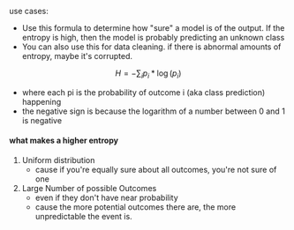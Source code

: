 use cases:
- Use this formula to determine how "sure" a model is of the output. If the entropy is high, then the model is probably predicting an unknown class
- You can also use this for data cleaning. if there is abnormal amounts of entropy, maybe it's corrupted.

$$H = - \sum_i{p_i * \log(p_i)}$$

- where each pi is the probability of outcome i (aka class prediction) happening
- the negative sign is because the logarithm of a number between 0 and 1 is negative

#### what makes a higher entropy
1) Uniform distribution
	- cause if you're equally sure about all outcomes, you're not sure of one
2) Large Number of possible Outcomes
	- even if they don't have near probability
	- cause the more potential outcomes there are, the more unpredictable the event is.